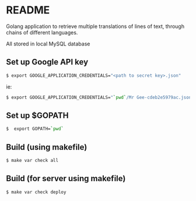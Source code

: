 # README

Golang application to retrieve multiple translations of lines of text, through chains of different languages.

All stored in local MySQL database 


## Set up Google API key

```bash
$ export GOOGLE_APPLICATION_CREDENTIALS="<path to secret key>.json"
```
ie:
```bash
$ export GOOGLE_APPLICATION_CREDENTIALS="`pwd`/Mr Gee-cdeb2e5979ac.json"
```


## Set up $GOPATH
```bash
$  export GOPATH=`pwd`
```

## Build (using makefile)
```bash
$ make var check all
```


## Build (for server using makefile)
```bash
$ make var check deploy
```